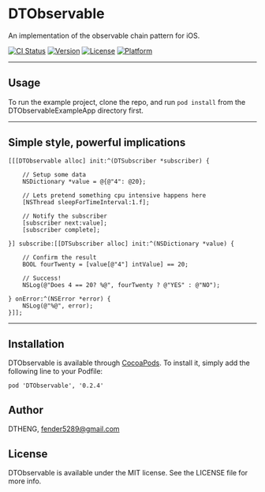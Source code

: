 # DTObservable

An implementation of the observable chain pattern for iOS.

[![CI Status](http://img.shields.io/travis/DTHENG/DTObservable.svg?style=flat)](https://travis-ci.org/DTHENG/DTObservable)
[![Version](https://img.shields.io/cocoapods/v/DTObservable.svg?style=flat)](http://cocoadocs.org/docsets/DTObservable)
[![License](https://img.shields.io/cocoapods/l/DTObservable.svg?style=flat)](http://cocoadocs.org/docsets/DTObservable)
[![Platform](https://img.shields.io/cocoapods/p/DTObservable.svg?style=flat)](http://cocoadocs.org/docsets/DTObservable)

- - -

## Usage

To run the example project, clone the repo, and run `pod install` from the DTObservableExampleApp directory first.

- - -

## Simple style, powerful implications

```obj-c
[[[DTObservable alloc] init:^(DTSubscriber *subscriber) {

    // Setup some data
    NSDictionary *value = @{@"4": @20};

    // Lets pretend something cpu intensive happens here
    [NSThread sleepForTimeInterval:1.f];

    // Notify the subscriber
    [subscriber next:value];
    [subscriber complete];

}] subscribe:[[DTSubscriber alloc] init:^(NSDictionary *value) {

    // Confirm the result
    BOOL fourTwenty = [value[@"4"] intValue] == 20;

    // Success!
    NSLog(@"Does 4 == 20? %@", fourTwenty ? @"YES" : @"NO");

} onError:^(NSError *error) {
    NSLog(@"%@", error);
}]];
```

- - -

## Installation

DTObservable is available through [CocoaPods](http://cocoapods.org). To install
it, simply add the following line to your Podfile:

    pod 'DTObservable', '0.2.4'

## Author

DTHENG, fender5289@gmail.com

## License

DTObservable is available under the MIT license. See the LICENSE file for more info.

